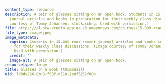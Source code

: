 ```yaml
---
content_type: resource
description: A pair of glasses sitting on an open book. Students in 15.099 read recent
  journal articles and books in preparation for their weekly class discussions. (Image
  courtesy of Tommy Johansen, stock.xchng. Used with permission.)
file: https://ol-ocw-studio-app-qa.s3.amazonaws.com/courses/15-099-readings-in-optimization-fall-2003/7d8da2260bc8f58fd5102e0f5251f00b_15-099f03-th.jpg
file_type: image/jpeg
image_metadata:
  caption: Students in 15.099 read recent journal articles and books in preparation
    for their weekly class discussions. (Image courtesy of Tommy Johansen, [stock.xchng](http://www.freeimages.com/photo/book-s-and-glasses-3-1482596).
    Used with permission.)
  credit: ''
  image-alt: A pair of glasses sitting on an open book.
resourcetype: Image
title: Glasses on a Book (thumbnail)
uid: 7d8da226-0bc8-f58f-d510-2e0f5251f00b
---
```

